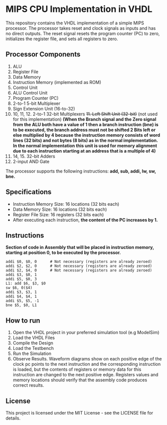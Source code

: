 # MIPS CPU Implementation in VHDL

This repository contains the VHDL implementation of a simple MIPS processor. The processor takes reset and clock signals as inputs and has no direct outputs. The reset signal resets the program counter (PC) to zero, initializes the register file, and sets all registers to zero.
## Processor Components
1. ALU
2. Register File
3. Data Memory
4. Instruction Memory (implemented as ROM)
5. Control Unit
6. ALU Control Unit
7. Program Counter (PC)
8. 2-to-1 5-bit Multiplexer
9. Sign Extension Unit (16-to-32)
10. 10, 11, 12. 2-to-1 32-bit Multiplexers
~~11. Left Shift Unit (32-bit)~~ (not used for this implementation)
__(When the Branch signal and the Zero signal from the ALU both have a value of 1 then a branch instruction (bne) is to be executed, the branch address must not be shifted 2 Bits left or else multiplied by 4 because the instruction memory consists of word lines (32 bits) and not bytes (8 bits) as in the normal implementation. In the normal implementation this unit is used for memory alignment due to each instruction starting at an address that is a multiple of 4)__
13. 14, 15. 32-bit Adders
14. 2-input AND Gate
    
The processor supports the following instructions: **add, sub, addi, lw, sw, bne.**

## Specifications

- Instruction Memory Size: 16 locations (32 bits each)
- Data Memory Size: 16 locations (32 bits each)
- Register File Size: 16 registers (32 bits each)
- After executing each instruction, __the content of the PC increases by 1.__

## Instructions

__Section of code in Assembly that will be placed in instruction memory, starting at position 0, to be executed by the processor.__

```assembly
addi $0, $0, 0      # Not necessary (registers are already zeroed)
addi $2, $2, 0      # Not necessary (registers are already zeroed)
addi $2, $4, 0      # Not necessary (registers are already zeroed)
addi $3, $0, 1
addi $5, $0, 3
L1: add $6, $3, $0
sw $6, 0($4)
addi $3, $3, 1
addi $4, $4, 1
addi $5, $5, -1
bne $5, $0, L1
```
## How to run

1. Open the VHDL project in your preferred simulation tool (e.g ModelSim)
2. Load the VHDL Files
3. Compile the Design
4. Load the Testbench
5. Run the Simulation
6. Observe Results. Waveform diagrams show on each positive edge of the clock pc points to the next instruction and the corresponding instruction is loaded, but the contents of registers or memory
data for this instruction are changed to the next positive edge.
Registers values and memory locations should verify that the assembly code produces correct results.

## License
This project is licensed under the MIT License - see the LICENSE file for details.



